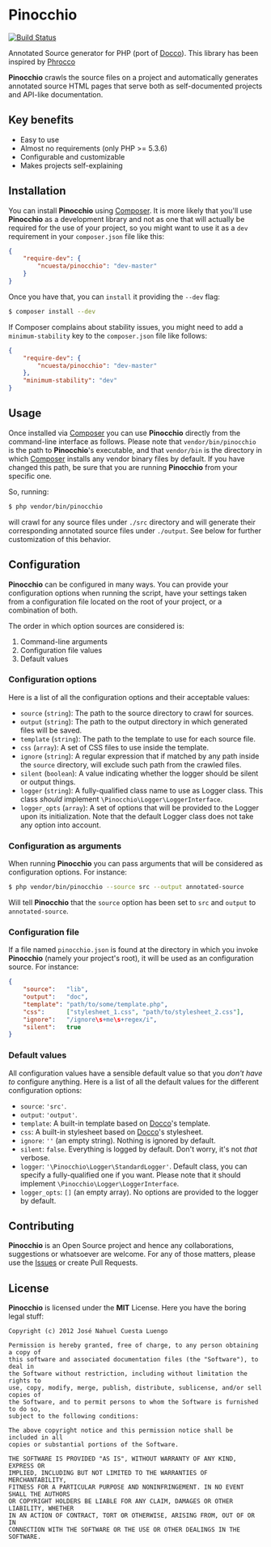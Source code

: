 # Pinocchio

[![Build Status](https://secure.travis-ci.org/ncuesta/pinocchio.png?branch=master)](http://travis-ci.org/ncuesta/pinocchio)

Annotated Source generator for PHP (port of [Docco](http://jashkenas.github.com/docco)). This library has been
inspired by [Phrocco](https://github.com/oneblackbear/phrocco)

**Pinocchio** crawls the source files on a project and automatically generates
annotated source HTML pages that serve both as self-documented projects and
API-like documentation.

## Key benefits

* Easy to use
* Almost no requirements (only PHP >= 5.3.6)
* Configurable and customizable
* Makes projects self-explaining

## Installation

You can install **Pinocchio** using [Composer](http://getcomposer.org). It is
more likely that you'll use **Pinocchio** as a development library and not as
one that will actually be required for the use of your project, so you might
want to use it as a `dev` requirement in your `composer.json` file like this:

```json
{
    "require-dev": {
        "ncuesta/pinocchio": "dev-master"
    }
}
```

Once you have that, you can `install` it providing the `--dev` flag:

```bash
$ composer install --dev
```

If Composer complains about stability issues, you might need to add a `minimum-stability`
key to the `composer.json` file like follows:

```json
{
    "require-dev": {
        "ncuesta/pinocchio": "dev-master"
    },
    "minimum-stability": "dev"
}
```

## Usage

Once installed via [Composer](http://getcomposer.org) you can use **Pinocchio**
directly from the command-line interface as follows. Please note that
`vendor/bin/pinocchio` is the path to **Pinocchio**'s executable, and that
`vendor/bin` is the directory in which [Composer](http://getcomposer.org)
installs any vendor binary files by default. If you have changed this path,
be sure that you are running **Pinocchio** from your specific one.

So, running:

```bash
$ php vendor/bin/pinocchio
```

will crawl for any source files under `./src` directory and will generate their corresponding annotated source files under `./output`. See below for further
customization of this behavior.

## Configuration

**Pinocchio** can be configured in many ways. You can provide your configuration
options when running the script, have your settings taken from a configuration
file located on the root of your project, or a combination of both.

The order in which option sources are considered is:

1. Command-line arguments
2. Configuration file values
3. Default values

### Configuration options

Here is a list of all the configuration options and their acceptable values:

* `source` (`string`): The path to the source directory to crawl
  for sources.
* `output` (`string`): The path to the output directory in which generated
  files will be saved.
* `template` (`string`): The path to the template to use for each source
  file.
* `css` (`array`): A set of CSS files to use inside the template.
* `ignore` (`string`): A regular expression that if matched by any path
  inside the `source` directory, will exclude such path from the crawled files.
* `silent` (`boolean`): A value indicating whether the logger should be silent
  or output things.
* `logger` (`string`): A fully-qualified class name to use as Logger class.
  This class _should_ implement `\Pinocchio\Logger\LoggerInterface`.
* `logger_opts` (`array`): A set of options that will be provided to the Logger
  upon its initialization. Note that the default Logger class does not take any
  option into account.

### Configuration as arguments

When running **Pinocchio** you can pass arguments that will be considered as
configuration options. For instance:

```bash
$ php vendor/bin/pinocchio --source src --output annotated-source
```

Will tell **Pinocchio** that the `source` option has been set to `src` and
`output` to `annotated-source`.

### Configuration file

If a file named `pinocchio.json` is found at the directory in which you invoke
**Pinocchio** (namely your project's root), it will be used as an configuration
source. For instance:

```json
{
    "source":   "lib",
    "output":   "doc",
    "template": "path/to/some/template.php",
    "css":      ["stylesheet_1.css", "path/to/stylesheet_2.css"],
    "ignore":   "/ignore\s+me\s+regex/i",
    "silent":   true
}
```

### Default values

All configuration values have a sensible default value so that you *don't have to*
configure anything. Here is a list of all the default values for the different
configuration options:

* `source`: `'src'`.
* `output`: `'output'`.
* `template`: A built-in template based on [Docco](http://jashkenas.github.com/docco)'s template.
* `css`: A built-in stylesheet based on [Docco](http://jashkenas.github.com/docco)'s stylesheet.
* `ignore`: `''` (an empty string). Nothing is ignored by default.
* `silent`: `false`. Everything is logged by default. Don't worry, it's not *that* verbose.
* `logger`: `'\Pinocchio\Logger\StandardLogger'`. Default class, you can specify a fully-qualified
  one if you want. Please note that it should implement `\Pinocchio\Logger\LoggerInterface`.
* `logger_opts`: `[]` (an empty array). No options are provided to the logger by default.

## Contributing

**Pinocchio** is an Open Source project and hence any collaborations, suggestions or whatsoever
are welcome. For any of those matters, please use the [Issues](https://github.com/ncuesta/pinocchio/issues)
or create Pull Requests.

## License

**Pinocchio** is licensed under the **MIT** License. Here you have the boring
legal stuff:

```
Copyright (c) 2012 José Nahuel Cuesta Luengo

Permission is hereby granted, free of charge, to any person obtaining a copy of
this software and associated documentation files (the "Software"), to deal in
the Software without restriction, including without limitation the rights to
use, copy, modify, merge, publish, distribute, sublicense, and/or sell copies of
the Software, and to permit persons to whom the Software is furnished to do so,
subject to the following conditions:

The above copyright notice and this permission notice shall be included in all
copies or substantial portions of the Software.

THE SOFTWARE IS PROVIDED "AS IS", WITHOUT WARRANTY OF ANY KIND, EXPRESS OR
IMPLIED, INCLUDING BUT NOT LIMITED TO THE WARRANTIES OF MERCHANTABILITY,
FITNESS FOR A PARTICULAR PURPOSE AND NONINFRINGEMENT. IN NO EVENT SHALL THE AUTHORS
OR COPYRIGHT HOLDERS BE LIABLE FOR ANY CLAIM, DAMAGES OR OTHER LIABILITY, WHETHER
IN AN ACTION OF CONTRACT, TORT OR OTHERWISE, ARISING FROM, OUT OF OR IN
CONNECTION WITH THE SOFTWARE OR THE USE OR OTHER DEALINGS IN THE SOFTWARE.
```

